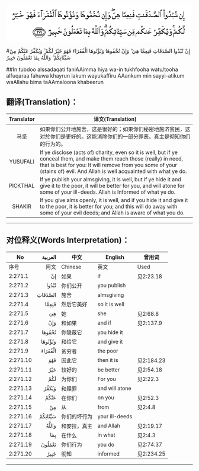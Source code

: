 ![002:271](images/002_271.gif)

#إِنْ تُبْدُوا الصَّدَقَاتِ فَنِعِمَّا هِيَ ۖ وَإِنْ تُخْفُوهَا وَتُؤْتُوهَا الْفُقَرَاءَ فَهُوَ خَيْرٌ لَكُمْ ۚ وَيُكَفِّرُ عَنْكُمْ مِنْ سَيِّئَاتِكُمْ ۗ وَاللَّهُ بِمَا تَعْمَلُونَ خَبِيرٌ 

##In tubdoo alssadaqati faniAAimma hiya wa-in tukhfooha watu/tooha alfuqaraa fahuwa khayrun lakum wayukaffiru AAankum min sayyi-atikum waAllahu bima taAAmaloona khabeerun 

## 翻译(Translation)：

| Translator | 译文(Translation)                                            |
| :--------: | ------------------------------------------------------------ |
|    马坚    | 如果你们公开地施舍，这是很好的；如果你们秘密地施济贫民，这对於你们是更好的。这能消除你们的一部分罪恶。真主是彻知你们的行为的。 |
|  YUSUFALI  | If ye disclose (acts of) charity, even so it is well, but if ye conceal them, and make them reach those (really) in need, that is best for you: It will remove from you some of your (stains of) evil. And Allah is well acquainted with what ye do. |
|  PICKTHAL  | If ye publish your almsgiving, it is well, but if ye hide it and give it to the poor, it will be better for you, and will atone for some of your ill-deeds. Allah is Informed of what ye do. |
|   SHAKIR   | If you give alms openly, it is well, and if you hide it and give it to the poor, it is better for you; and this will do away with some of your evil deeds; and Allah is aware of what you do. |

---

## 对位释义(Words Interpretation)：

| No   | العربية | 中文    | English | 曾用词 |
| ---- | ------: | ------- | ------- | ------ |
| 序号 |    阿文 | Chinese | 英文    | Used   |
| 2:271.1  | إِنْ      | 如果         | if             | 见2:23.18  |
| 2:271.2  | تُبْدُوا   | 你们公开     | you publish    |            |
| 2:271.3  | الصَّدَقَاتِ | 施舍         | almsgiving     |            |
| 2:271.4  | فَنِعِمَّا   | 然后它美好   | so it is well  |            |
| 2:271.5  | هِيَ      | 她           | she            | 见2:68.8   |
| 2:271.6  | وَإِنْ     | 和如果       | and if         | 见2:137.9  |
| 2:271.7  | تُخْفُوهَا  | 你隐蔽它     | you hide it    |            |
| 2:271.8  | وَتُؤْتُوهَا | 和给它       | and give it    |            |
| 2:271.9  | الْفُقَرَاءَ | 贫穷者       | the poor       |            |
| 2:271.10 | فَهُوَ     | 因此它       | then it is     | 见2:184.23 |
| 2:271.11 | خَيْرٌ     | 较好的       | be better      | 见2:54.18  |
| 2:271.12 | لَكُمْ     | 为你们       | For you        | 见2:22.3   |
| 2:271.13 | وَيُكَفِّرُ   | 和赎罪       | and will atone |            |
| 2:271.14 | عَنْكُمْ    | 在你们       | on you         | 见2:52.3   |
| 2:271.15 | مِنْ      | 从           | from           | 见2:4.8    |
| 2:271.16 | سَيِّئَاتِكُمْ | 你们的坏行为 | your ill-deeds |            |
| 2:271.17 | وَاللَّهُ   | 和安拉，真主 | and Allah      | 见2:19.17  |
| 2:271.18 | بِمَا     | 在什么       | in what        | 见2:4.3    |
| 2:271.19 | تَعْمَلُونَ  | 你们行为     | you do         | 见2:74.37  |
| 2:271.20 | خَبِيرٌ    | 彻知         | informed       | 见2:234.25 |

---
